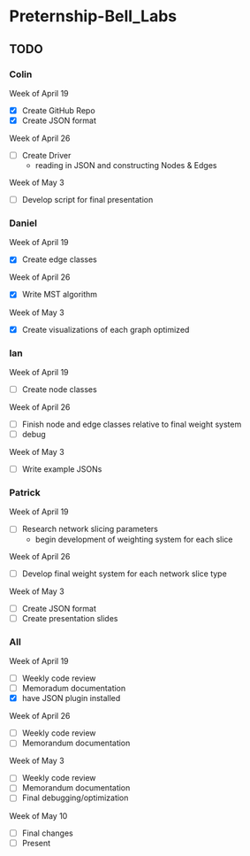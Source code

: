 # Preternship-Bell_Labs

## TODO

### Colin

Week of April 19

- [x] Create GitHub Repo
- [x] Create JSON format

Week of April 26

- [ ] Create Driver
   - reading in JSON and constructing Nodes & Edges

Week of May 3

- [ ] Develop script for final presentation

### Daniel

Week of April 19

- [X] Create edge classes

Week of April 26

- [X] Write MST algorithm

Week of May 3

- [X] Create visualizations of each graph optimized

### Ian

Week of April 19

- [ ] Create node classes

Week of April 26

- [ ] Finish node and edge classes relative to final weight system
- [ ] debug

Week of May 3

- [ ] Write example JSONs

### Patrick

Week of April 19

- [ ] Research network slicing parameters
   - begin development of weighting system for each slice

Week of April 26

- [ ] Develop final weight system for each network slice type

Week of May 3

- [ ] Create JSON format
- [ ] Create presentation slides

### All

Week of April 19

- [ ] Weekly code review
- [ ] Memoradum documentation
- [x] have JSON plugin installed

Week of April 26

- [ ] Weekly code review
- [ ] Memorandum documentation

Week of May 3

- [ ] Weekly code review
- [ ] Memorandum documentation
- [ ] Final debugging/optimization

Week of May 10

- [ ] Final changes
- [ ] Present
